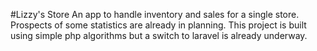#Lizzy's Store
An app to handle inventory and sales for a single store.
Prospects of some statistics are already in planning.
This project is built using simple php algorithms but a switch to laravel is already underway.